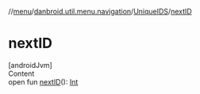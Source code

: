 //[menu](../../index.md)/[danbroid.util.menu.navigation](../index.md)/[UniqueIDS](index.md)/[nextID](next-i-d.md)



# nextID  
[androidJvm]  
Content  
open fun [nextID](next-i-d.md)(): [Int](https://kotlinlang.org/api/latest/jvm/stdlib/kotlin/-int/index.html)  



